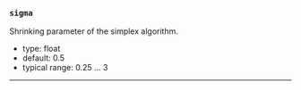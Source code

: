 ### `sigma`

Shrinking parameter of the simplex algorithm.

  - type: float
  - default: 0.5
  - typical range: 0.25 ... 3

---